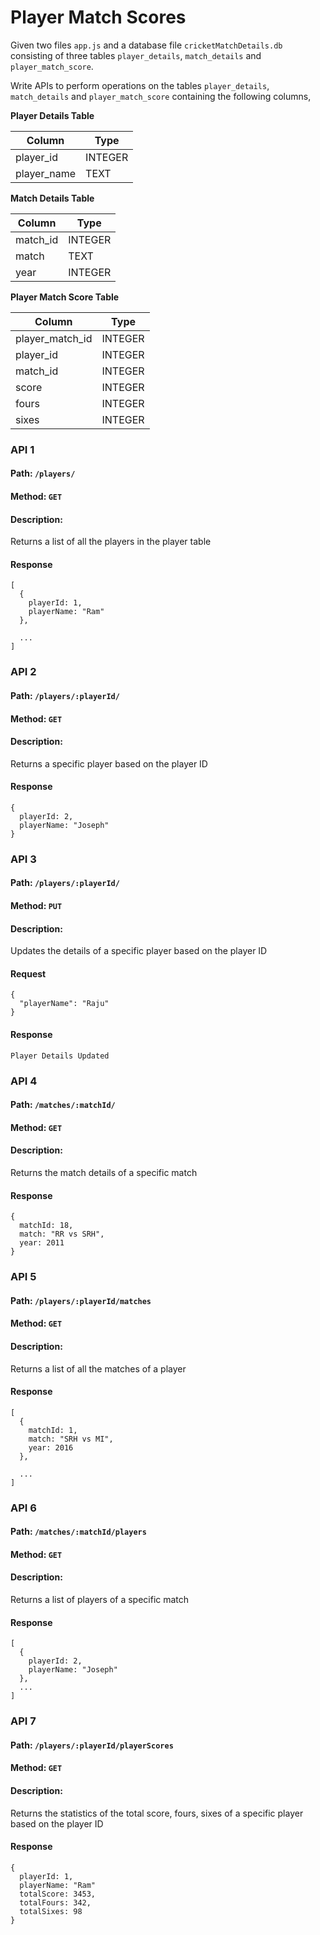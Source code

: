 # Player Match Scores

Given two files `app.js` and a database file `cricketMatchDetails.db` consisting of three tables `player_details`, `match_details` and `player_match_score`.

Write APIs to perform operations on the tables `player_details`, `match_details` and `player_match_score` containing the following columns,

**Player Details Table**

| Column      | Type    |
| ----------- | ------- |
| player_id   | INTEGER |
| player_name | TEXT    |

**Match Details Table**

| Column   | Type    |
| -------- | ------- |
| match_id | INTEGER |
| match    | TEXT    |
| year     | INTEGER |

**Player Match Score Table**

| Column          | Type    |
| --------------- | ------- |
| player_match_id | INTEGER |
| player_id       | INTEGER |
| match_id        | INTEGER |
| score           | INTEGER |
| fours           | INTEGER |
| sixes           | INTEGER |

### API 1

#### Path: `/players/`

#### Method: `GET`

#### Description:

Returns a list of all the players in the player table

#### Response

```
[
  {
    playerId: 1,
    playerName: "Ram"
  },

  ...
]
```

### API 2

#### Path: `/players/:playerId/`

#### Method: `GET`

#### Description:

Returns a specific player based on the player ID

#### Response

```
{
  playerId: 2,
  playerName: "Joseph"
}
```

### API 3

#### Path: `/players/:playerId/`

#### Method: `PUT`

#### Description:

Updates the details of a specific player based on the player ID

#### Request

```
{
  "playerName": "Raju"
}
```

#### Response

```
Player Details Updated
```

### API 4

#### Path: `/matches/:matchId/`

#### Method: `GET`

#### Description:

Returns the match details of a specific match

#### Response

```
{
  matchId: 18,
  match: "RR vs SRH",
  year: 2011
}
```

### API 5

#### Path: `/players/:playerId/matches`

#### Method: `GET`

#### Description:

Returns a list of all the matches of a player

#### Response

```
[
  {
    matchId: 1,
    match: "SRH vs MI",
    year: 2016
  },

  ...
]
```

### API 6

#### Path: `/matches/:matchId/players`

#### Method: `GET`

#### Description:

Returns a list of players of a specific match

#### Response

```
[
  {
    playerId: 2,
    playerName: "Joseph"
  },
  ...
]
```

### API 7

#### Path: `/players/:playerId/playerScores`

#### Method: `GET`

#### Description:

Returns the statistics of the total score, fours, sixes of a specific player based on the player ID

#### Response

```
{
  playerId: 1,
  playerName: "Ram"
  totalScore: 3453,
  totalFours: 342,
  totalSixes: 98
}

```

<br/>
